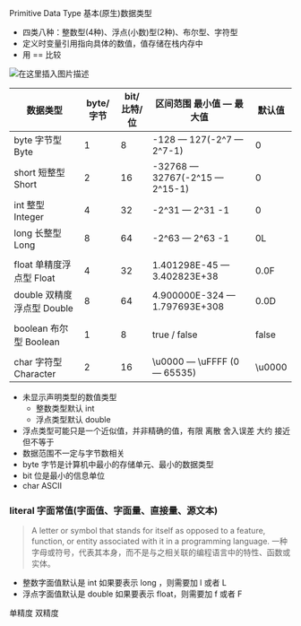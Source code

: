 Primitive Data Type  基本(原生)数据类型

- 四类八种：整数型(4种)、浮点(小数)型(2种)、布尔型、字符型 
- 定义时变量引用指向具体的数值，值存储在栈内存中
- 用 == 比较

![在这里插入图片描述](https://img-blog.csdnimg.cn/20210219191924767.png?x-oss-process=image/watermark,type_ZmFuZ3poZW5naGVpdGk,shadow_10,text_aHR0cHM6Ly9ibG9nLmNzZG4ubmV0L2xvdWlzZ2Vlaw==,size_16,color_FFFFFF,t_70#pic_center)


|数据类型 | byte/字节 | bit/比特/位                        | 区间范围 最小值 — 最大值 | 默认值 |
| ------- | -------- | --------- | ---------------------------------- | -------------------- |
| byte 字节型 Byte | 1    | 8       | -128 — 127(-2^7 — 2^7-1) | 0                    |
| short 短整型 Short | 2    | 16      | -32768 — 32767(-2^15 — 2^15-1) | 0                    |
| int 整型 Integer | 4    | 32      | -2^31 — 2^31 -1                    | 0                    |
| long 长整型 Long | 8    | 64      | -2^63 — 2^63 -1                    | 0L                   |
|         |          |           |                                    |                      |
| float 单精度浮点型 Float | 4    | 32      | 1.401298E-45 — 3.402823E+38       | 0.0F                 |
| double 双精度浮点型 Double | 8    | 64      | 4.900000E-324 — 1.797693E+308     | 0.0D                 |
|         |          |           |                                    |                      |
| boolean 布尔型 Boolean | 1       | 8        | true / false                       | false                |
|         |          |           |                                    |                      |
| char 字符型 Character | 2   | 16      | \u0000 — \uFFFF (0 — 65535) | \u0000 |

- 未显示声明类型的数值类型
  - 整数类型默认 int
  - 浮点类型默认 double
- 浮点类型可能只是一个近似值，并非精确的值，有限 离散 舍入误差 大约 接近但不等于
- 数据范围不一定与字节数相关
- byte 字节是计算机中最小的存储单元、最小的数据类型
- bit 位是最小的信息单位
- char  ASCII

### literal 字面常值(字面值、字面量、直接量、源文本)

> A letter or symbol that stands for itself as opposed to a feature, function, or entity associated with it in a programming language.
> 一种字母或符号，代表其本身，而不是与之相关联的编程语言中的特性、函数或实体。

- 整数字面值默认是 int
如果要表示 long ，则需要加 l 或者 L 
- 浮点字面值默认是 double
如果要表示 float，则需要加 f 或者 F 



单精度
双精度